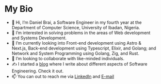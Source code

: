 # My Bio 

- 👋 Hi, I’m Daniel Brai, a Software Engineer in my fourth year at the Department of Computer Science, University of Ibadan, Nigeria.
- 👀 I’m interested in solving problems in the areas of Web development and Systems Development.
- 🌱 I’m currently looking into Front-end development using Astro & Next.js, Back-end development using Typescript, Elixir, and Golang; and Network and System Programming using Golang, Zig, and Rust.
- 👯 I’m looking to collaborate with like-minded individuals.
- ✍ I started a [blog](https://danielbrai.me/posts) where I write about different aspects of Software Engineering. Check it out.
- 📫 You can out to reach me via [LinkedIn](https://www.linkedin.com/in/daniel-brai-12baa21a3/) and [E-mail](mailto:danielbrai.dev@gmail.com)
<!--
**Daniel-Brai/Daniel-Brai** is a ✨ _special_ ✨ repository because its `README.md` (this file) appears on your GitHub profile.

Here are some ideas to get you started:

- 🔭 I’m currently working on ...
- 🌱 I’m currently learning ...
-  I’m looking to collaborate on ...
- 🤔 I’m looking for help with ...
- 💬 Ask me about ...
- 📫 How to reach me: ...
- 😄 Pronouns: ...
- ⚡ Fun fact: ...
-->
